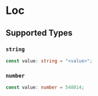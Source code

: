 # Loc


## Supported Types

### `string`

```typescript
const value: string = "<value>";
```

### `number`

```typescript
const value: number = 548814;
```


